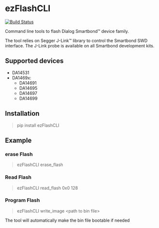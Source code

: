 # ezFlashCLI

[![Build Status](https://travis-ci.org/ezflash/ezFlashCLI.svg?branch=master)](https://travis-ci.org/ezflash/ezFlashCLI)

Command line tools to flash Dialog Smartbond™ device family. 

The tool relies on Segger J-Link™ library to control the Smartbond SWD interface. The J-Link probe is available on all Smartbond development kits. 

## Supported devices

* DA14531
* DA1469x:
    * DA14691
    * DA14695
    * DA14697
    * DA14699

## Installation

> pip install ezFlashCLI



## Example

### erase Flash
> ezFlashCLI erase_flash

### Read Flash
> ezFlashCLI read_flash 0x0 128

### Program Flash
> ezFlashCLI write_image \<path to bin file\>
   
The tool will automatically make the bin file bootable if needed



